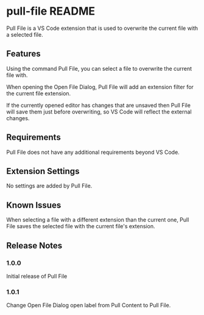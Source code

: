 # pull-file README

Pull File is a VS Code extension that is used to overwrite the current file with a selected file.

## Features

Using the command Pull File, you can select a file to overwrite the current file with.

When opening the Open File Dialog, Pull File will add an extension filter for the current file extension.

If the currently opened editor has changes that are unsaved then Pull File will save them just before overwriting, so VS Code will reflect the external changes.

## Requirements

Pull File does not have any additional requirements beyond VS Code.

## Extension Settings

No settings are added by Pull File.

## Known Issues

When selecting a file with a different extension than the current one, Pull File saves the selected file with the current file's extension.

## Release Notes

### 1.0.0

Initial release of Pull File

### 1.0.1

Change Open File Dialog open label from Pull Content to Pull File.